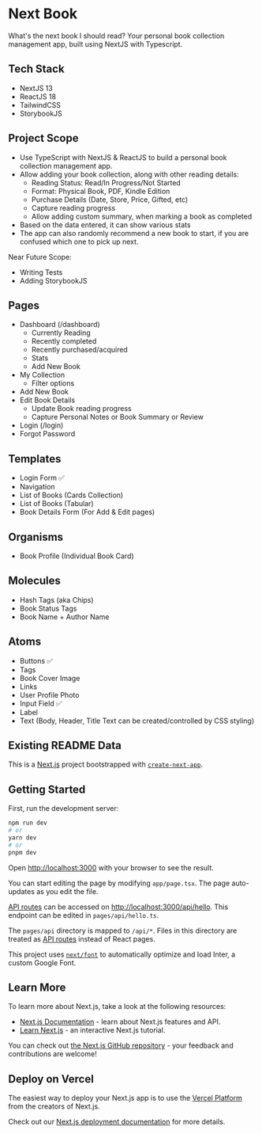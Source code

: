 # Next Book

What's the next book I should read? Your personal book collection management app, built using NextJS with Typescript.

## Tech Stack

- NextJS 13
- ReactJS 18
- TailwindCSS
- StorybookJS

## Project Scope

- Use TypeScript with NextJS & ReactJS to build a personal book collection management app.
- Allow adding your book collection, along with other reading details:
  - Reading Status: Read/In Progress/Not Started
  - Format: Physical Book, PDF, Kindle Edition
  - Purchase Details (Date, Store, Price, Gifted, etc)
  - Capture reading progress
  - Allow adding custom summary, when marking a book as completed
- Based on the data entered, it can show various stats
- The app can also randomly recommend a new book to start, if you are confused which one to pick up next.

Near Future Scope:

- Writing Tests
- Adding StorybookJS

## Pages

- Dashboard (/dashboard)
  - Currently Reading
  - Recently completed
  - Recently purchased/acquired
  - Stats
  - Add New Book
- My Collection
  - Filter options
- Add New Book
- Edit Book Details
  - Update Book reading progress
  - Capture Personal Notes or Book Summary or Review
- Login (/login)
- Forgot Password

## Templates

- Login Form ✅
- Navigation
- List of Books (Cards Collection)
- List of Books (Tabular)
- Book Details Form (For Add & Edit pages)

## Organisms

- Book Profile (Individual Book Card)

## Molecules

- Hash Tags (aka Chips)
- Book Status Tags
- Book Name + Author Name

## Atoms

- Buttons ✅
- Tags
- Book Cover Image
- Links
- User Profile Photo
- Input Field ✅
- Label
- Text (Body, Header, Title Text can be created/controlled by CSS styling)

## Existing README Data

This is a [Next.js](https://nextjs.org/) project bootstrapped with [`create-next-app`](https://github.com/vercel/next.js/tree/canary/packages/create-next-app).

## Getting Started

First, run the development server:

```bash
npm run dev
# or
yarn dev
# or
pnpm dev
```

Open [http://localhost:3000](http://localhost:3000) with your browser to see the result.

You can start editing the page by modifying `app/page.tsx`. The page auto-updates as you edit the file.

[API routes](https://nextjs.org/docs/api-routes/introduction) can be accessed on [http://localhost:3000/api/hello](http://localhost:3000/api/hello). This endpoint can be edited in `pages/api/hello.ts`.

The `pages/api` directory is mapped to `/api/*`. Files in this directory are treated as [API routes](https://nextjs.org/docs/api-routes/introduction) instead of React pages.

This project uses [`next/font`](https://nextjs.org/docs/basic-features/font-optimization) to automatically optimize and load Inter, a custom Google Font.

## Learn More

To learn more about Next.js, take a look at the following resources:

- [Next.js Documentation](https://nextjs.org/docs) - learn about Next.js features and API.
- [Learn Next.js](https://nextjs.org/learn) - an interactive Next.js tutorial.

You can check out [the Next.js GitHub repository](https://github.com/vercel/next.js/) - your feedback and contributions are welcome!

## Deploy on Vercel

The easiest way to deploy your Next.js app is to use the [Vercel Platform](https://vercel.com/new?utm_medium=default-template&filter=next.js&utm_source=create-next-app&utm_campaign=create-next-app-readme) from the creators of Next.js.

Check out our [Next.js deployment documentation](https://nextjs.org/docs/deployment) for more details.
